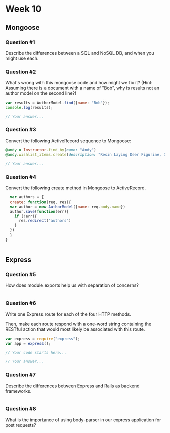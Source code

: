 # Week 10

## Mongoose

### Question #1

Describe the differences between a SQL and NoSQL DB, and when you might use each.



### Question #2

What's wrong with this mongoose code and how might we fix it?
(Hint: Assuming there is a document with a name of "Bob", why is results not an author model on the second line?)

```js
var results = AuthorModel.find({name: "Bob"});
console.log(results);
```

```js
// Your answer...
```

### Question #3

Convert the following ActiveRecord sequence to Mongoose:

```rb
@andy = Instructor.find_by(name: "Andy")
@andy.wishlist_items.create(description: "Resin Laying Deer Figurine, Gold")
```

```js
// Your answer...
```

### Question #4

Convert the following create method in Mongoose to ActiveRecord.

```js
  var authors = {
  create: function(req, res){
  var author = new AuthorModel({name: req.body.name})
  author.save(function(err){
    if (!err){
      res.redirect("authors")
    }
  })
  }  
}
```

```rb

```
## Express

### Question #5

How does module.exports help us with separation of concerns?

```text

```

### Question #6

Write one Express route for each of the four HTTP methods.

Then, make each route respond with a one-word string containing the RESTful action that would most likely be associated with this route.

```js
var express = require("express");
var app = express();

// Your code starts here...

```

```js
// Your answer...
```
### Question #7

Describe the differences between Express and Rails as backend frameworks.

```text

```

### Question #8

What is the importance of using body-parser in our express application for post requests?

```js

```
